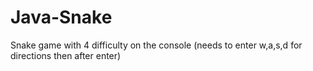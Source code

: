 # Java-Snake
Snake game with 4 difficulty on the console (needs to enter w,a,s,d for directions then after enter)
